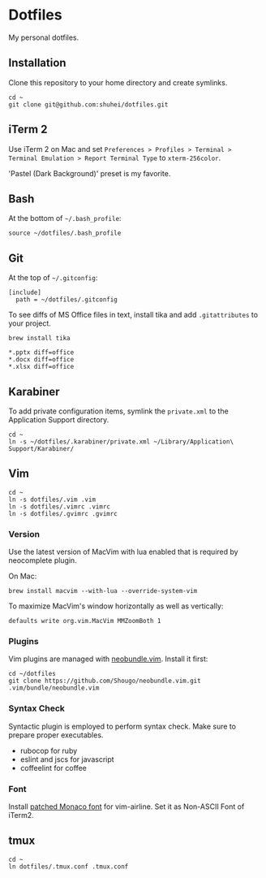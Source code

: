 # Dotfiles

My personal dotfiles.

## Installation

Clone this repository to your home directory and create symlinks.

```shell
cd ~
git clone git@github.com:shuhei/dotfiles.git
```

## iTerm 2

Use iTerm 2 on Mac and set `Preferences > Profiles > Terminal > Terminal Emulation > Report Terminal Type` to `xterm-256color`.

'Pastel (Dark Background)' preset is my favorite.

## Bash

At the bottom of `~/.bash_profile`:

```shell
source ~/dotfiles/.bash_profile
```

## Git

At the top of `~/.gitconfig`:

```
[include]
  path = ~/dotfiles/.gitconfig
```

To see diffs of MS Office files in text, install tika and add `.gitattributes` to your project.

```shell
brew install tika
```

```.gitattributes
*.pptx diff=office
*.docx diff=office
*.xlsx diff=office
```

## Karabiner

To add private configuration items, symlink the `private.xml` to the Application Support directory.

```shell
cd ~
ln -s ~/dotfiles/.karabiner/private.xml ~/Library/Application\ Support/Karabiner/
```

## Vim

```shell
cd ~
ln -s dotfiles/.vim .vim
ln -s dotfiles/.vimrc .vimrc
ln -s dotfiles/.gvimrc .gvimrc
```

### Version

Use the latest version of MacVim with lua enabled that is required by neocomplete plugin.

On Mac:

```shell
brew install macvim --with-lua --override-system-vim
```

To maximize MacVim's window horizontally as well as vertically:

```shell
defaults write org.vim.MacVim MMZoomBoth 1
```

### Plugins

Vim plugins are managed with [neobundle.vim](https://github.com/Shougo/neobundle.vim). Install it first:

```shell
cd ~/dotfiles
git clone https://github.com/Shougo/neobundle.vim.git .vim/bundle/neobundle.vim
```

### Syntax Check

Syntactic plugin is employed to perform syntax check. Make sure to prepare proper executables.

- rubocop for ruby
- eslint and jscs for javascript
- coffeelint for coffee

### Font

Install [patched Monaco font](https://gist.github.com/baopham/1838072) for vim-airline. Set it as Non-ASCII Font of iTerm2.

## tmux

```shell
cd ~
ln dotfiles/.tmux.conf .tmux.conf
```
